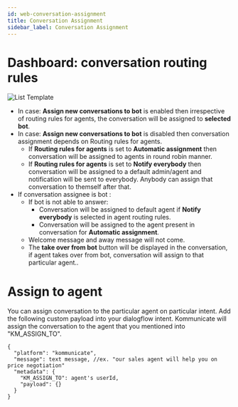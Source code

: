 ```yaml
---
id: web-conversation-assignment
title: Conversation Assignment
sidebar_label: Conversation Assignment
---
```


# Dashboard: conversation routing rules

![List Template](/img/dashboard-conversation-assignment.png)


* In case: **Assign new conversations to bot** is enabled then irrespective of routing rules for agents, the conversation will be assigned to **selected bot**.
* In case: **Assign new conversations to bot** is disabled then conversation assignment depends on Routing rules for agents.
  -  If **Routing rules for agents** is set to **Automatic assignment** then conversation will be assigned to agents in round robin manner.
  - If **Routing rules for agents** is set to **Notify everybody** then conversation will be assigned to a default admin/agent and notification will be sent to everybody. Anybody can assign that conversation to themself after that.
* If conversation assignee is bot :
  - If bot is not able to answer:
    - Conversation will be assigned to default agent if  **Notify everybody** is selected in agent routing rules.
    - Conversation will be assigned to the agent present in conversation for **Automatic assignment**.
  - Welcome message and away message will not come.
  - The **take over from bot** button will be displayed in the conversation, if agent takes over from bot, conversation will assign to that particular agent..


# Assign to agent
You can assign conversation to the particular agent on particular intent. Add the following custom payload into your dialogflow intent. Kommunicate will assign the conversation to the agent that you mentioned into "KM_ASSIGN_TO".

```
{
  "platform": "kommunicate",
  "message": text message, //ex. "our sales agent will help you on price negotiation"
  "metadata": {
    "KM_ASSIGN_TO": agent's userId,
    "payload": {}
  }
}
```
